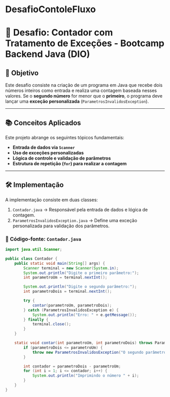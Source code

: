 # DesafioContoleFluxo

# 🚀 Desafio: Contador com Tratamento de Exceções - Bootcamp Backend Java (DIO)

## 📝 **Objetivo**
Este desafio consiste na criação de um programa em Java que recebe dois números inteiros como entrada e realiza uma contagem baseada nesses valores. Se o **segundo número** for menor que o **primeiro**, o programa deve lançar uma **exceção personalizada** (`ParametrosInvalidosException`).

---

## 📚 **Conceitos Aplicados**
Este projeto abrange os seguintes tópicos fundamentais:
- **Entrada de dados via `Scanner`**
- **Uso de exceções personalizadas**
- **Lógica de controle e validação de parâmetros**
- **Estrutura de repetição (`for`) para realizar a contagem**

---

## 🛠️ **Implementação**
A implementação consiste em duas classes:
1. `Contador.java` → Responsável pela entrada de dados e lógica de contagem.
2. `ParametrosInvalidosException.java` → Define uma exceção personalizada para validação dos parâmetros.

### 📜 **Código-fonte: `Contador.java`**
```java
import java.util.Scanner;

public class Contador {
    public static void main(String[] args) {
        Scanner terminal = new Scanner(System.in);
        System.out.println("Digite o primeiro parâmetro:");
        int parametroUm = terminal.nextInt();

        System.out.println("Digite o segundo parâmetro:");
        int parametroDois = terminal.nextInt();

        try {
            contar(parametroUm, parametroDois);
        } catch (ParametrosInvalidosException e) {
            System.out.println("Erro: " + e.getMessage());
        } finally {
            terminal.close();
        }
    }

    static void contar(int parametroUm, int parametroDois) throws ParametrosInvalidosException {
        if (parametroDois <= parametroUm) {
            throw new ParametrosInvalidosException("O segundo parâmetro deve ser maior que o primeiro.");
        }

        int contador = parametroDois - parametroUm;
        for (int i = 1; i <= contador; i++) {
            System.out.println("Imprimindo o número " + i);
        }
    }
}
